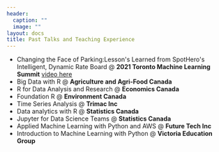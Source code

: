 ```yaml
---
header:
  caption: ""
  image: ""
layout: docs
title: Past Talks and Teaching Experience
---
```


* Changing the Face of Parking:Lesson's Learned from SpotHero's Intelligent, Dynamic Rate Board @ **2021 Toronto Machine Learning Summit** 
[video here](https://youtu.be/8h8OAqpbBrI)
* Big Data with R  @ **Agriculture and Agri-Food Canada**
* R for Data Analysis and Research @ **Economics Canada**
* Foundation R @ **Environment Canada**
* Time Series Analysis @ **Trimac Inc**
* Data analytics with R @ **Statistics Canada**
* Jupyter for Data Science Teams @ **Statistics Canada**
* Applied Machine Learning with Python and AWS @ **Future Tech Inc**
* Introduction to Machine Learning with Python  @ **Victoria Education Group**